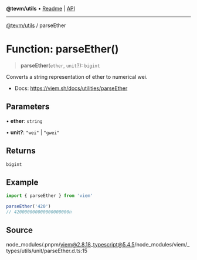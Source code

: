 **@tevm/utils** • [Readme](../README.md) \| [API](../globals.md)

***

[@tevm/utils](../README.md) / parseEther

# Function: parseEther()

> **parseEther**(`ether`, `unit`?): `bigint`

Converts a string representation of ether to numerical wei.

- Docs: https://viem.sh/docs/utilities/parseEther

## Parameters

• **ether**: `string`

• **unit?**: `"wei"` \| `"gwei"`

## Returns

`bigint`

## Example

```ts
import { parseEther } from 'viem'

parseEther('420')
// 420000000000000000000n
```

## Source

node\_modules/.pnpm/viem@2.8.18\_typescript@5.4.5/node\_modules/viem/\_types/utils/unit/parseEther.d.ts:15
